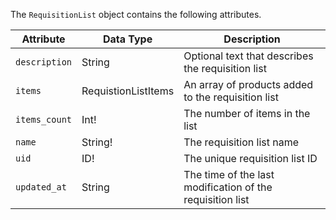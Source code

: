 The `RequisitionList` object contains the following attributes.

Attribute |  Data Type | Description
--- | --- | ---
`description` | String | Optional text that describes the requisition list
`items` | RequistionListItems | An array of products added to the requisition list
`items_count` | Int! | The number of items in the list
`name` | String! | The requisition list name
`uid` | ID! | The unique requisition list ID
`updated_at` | String | The time of the last modification of the requisition list